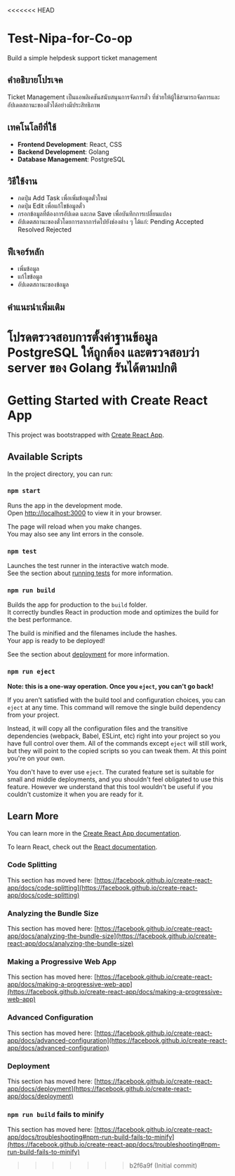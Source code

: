 <<<<<<< HEAD
# Test-Nipa-for-Co-op
Build a simple helpdesk support ticket management

## คำอธิบายโปรเจค
Ticket Management เป็นแอพลิเคชันสนับสนุนการจัดการตั๋ว ที่ช่วยให้ผู้ใช้สามารถจัดการและอัปเดตสถานะของตั๋วได้อย่างมีประสิทธิภาพ

## เทคโนโลยีที่ใช้
  - **Frontend Development**: React, CSS
  - **Backend Development**: Golang
  - **Database Management**: PostgreSQL

## วิธีใช้งาน
  - กดปุ่ม Add Task เพื่อเพิ่มข้อมูลตั๋วใหม่
  - กดปุ่ม Edit เพื่อแก้ไขข้อมูลตั๋ว
  - กรอกข้อมูลที่ต้องการอัปเดต และกด Save เพื่อบันทึกการเปลี่ยนแปลง
  - อัปเดตสถานะของตั๋วโดยการลากการ์ดไปยังช่องต่าง ๆ ได้แก่:
    Pending
    Accepted
    Resolved
    Rejected

##  ฟีเจอร์หลัก
  - เพิ่มข้อมูล
  - แก้ไขข้อมูล
  - อัปเดตสถานะของข้อมูล

##  คำแนะนำเพิ่มเติม
  โปรดตรวจสอบการตั้งค่าฐานข้อมูล PostgreSQL ให้ถูกต้อง และตรวจสอบว่า server ของ Golang รันได้ตามปกติ
=======
# Getting Started with Create React App

This project was bootstrapped with [Create React App](https://github.com/facebook/create-react-app).

## Available Scripts

In the project directory, you can run:

### `npm start`

Runs the app in the development mode.\
Open [http://localhost:3000](http://localhost:3000) to view it in your browser.

The page will reload when you make changes.\
You may also see any lint errors in the console.

### `npm test`

Launches the test runner in the interactive watch mode.\
See the section about [running tests](https://facebook.github.io/create-react-app/docs/running-tests) for more information.

### `npm run build`

Builds the app for production to the `build` folder.\
It correctly bundles React in production mode and optimizes the build for the best performance.

The build is minified and the filenames include the hashes.\
Your app is ready to be deployed!

See the section about [deployment](https://facebook.github.io/create-react-app/docs/deployment) for more information.

### `npm run eject`

**Note: this is a one-way operation. Once you `eject`, you can't go back!**

If you aren't satisfied with the build tool and configuration choices, you can `eject` at any time. This command will remove the single build dependency from your project.

Instead, it will copy all the configuration files and the transitive dependencies (webpack, Babel, ESLint, etc) right into your project so you have full control over them. All of the commands except `eject` will still work, but they will point to the copied scripts so you can tweak them. At this point you're on your own.

You don't have to ever use `eject`. The curated feature set is suitable for small and middle deployments, and you shouldn't feel obligated to use this feature. However we understand that this tool wouldn't be useful if you couldn't customize it when you are ready for it.

## Learn More

You can learn more in the [Create React App documentation](https://facebook.github.io/create-react-app/docs/getting-started).

To learn React, check out the [React documentation](https://reactjs.org/).

### Code Splitting

This section has moved here: [https://facebook.github.io/create-react-app/docs/code-splitting](https://facebook.github.io/create-react-app/docs/code-splitting)

### Analyzing the Bundle Size

This section has moved here: [https://facebook.github.io/create-react-app/docs/analyzing-the-bundle-size](https://facebook.github.io/create-react-app/docs/analyzing-the-bundle-size)

### Making a Progressive Web App

This section has moved here: [https://facebook.github.io/create-react-app/docs/making-a-progressive-web-app](https://facebook.github.io/create-react-app/docs/making-a-progressive-web-app)

### Advanced Configuration

This section has moved here: [https://facebook.github.io/create-react-app/docs/advanced-configuration](https://facebook.github.io/create-react-app/docs/advanced-configuration)

### Deployment

This section has moved here: [https://facebook.github.io/create-react-app/docs/deployment](https://facebook.github.io/create-react-app/docs/deployment)

### `npm run build` fails to minify

This section has moved here: [https://facebook.github.io/create-react-app/docs/troubleshooting#npm-run-build-fails-to-minify](https://facebook.github.io/create-react-app/docs/troubleshooting#npm-run-build-fails-to-minify)
>>>>>>> b2f6a9f (Initial commit)
